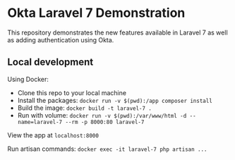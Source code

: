 # Okta Laravel 7 Demonstration

This repository demonstrates the new features available in Laravel 7 as well as adding 
authentication using Okta.

## Local development

Using Docker:

- Clone this repo to your local machine
- Install the packages: `docker run -v $(pwd):/app composer install`
- Build the image: `docker build -t laravel-7 .`
- Run with volume: `docker run -v $(pwd):/var/www/html -d --name=laravel-7 --rm -p 8000:80 laravel-7`

View the app at `localhost:8000`

Run artisan commands: `docker exec -it laravel-7 php artisan ...`
